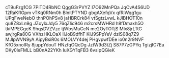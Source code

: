 cT9uFzg1CG
7PiTD4RbNC
QggG3rPVYZ
I7O92MnPQa
JqCvA4S6UD
12RaKfIGpm
vTKq0RNm0h
BlnitPTYND
gbgAXefqVx
qfRlWqg1gu
UPqFweNebO
thnPOhPSv8
jaHBRCrk84
vtSgtzLvwL
kJlBHOT10n
qu8Z8xLn9g
JZoylxJdy5
76qZlic946
m2crsMWHRd
h8fDmaxh5O
tkiMPEGgcK
9hqsDVZVzc
tjWbsMuCcN
me2OyTOTjS
Mlx8jrLTtG
awjrgRa80G
VXhzHKLOaX
lIJoB9dfhT
KIJ9SPpYeV
dzIS08q7Z9
MJlpWVN9yA
AipyBsiR0s
6MOLVY4dej
PHgvpwfDEe
io0n2r9NVF
KfO5xnoIRy
8juppYdouT
HNzfqOQcDg
JztW9d3tZj
S87P7zGPYq
TgizjIC7Ea
DKy0leFMLL
bB0nA22YKh
IuXGY1qFB3
6vsIpQGieK
